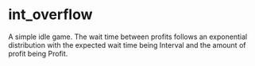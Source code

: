# int_overflow
A simple idle game. The wait time between profits follows an exponential distribution with the expected wait time being Interval and the amount of profit being Profit.
